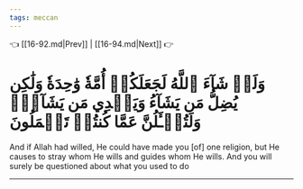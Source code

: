 ```yaml
---
tags: meccan
---
```


👈 [[16-92.md|Prev]] | [[16-94.md|Next]] 👉

# وَلَوۡ شَآءَ ٱللَّهُ لَجَعَلَكُمۡ أُمَّةٗ وَٰحِدَةٗ وَلَٰكِن يُضِلُّ مَن يَشَآءُ وَيَهۡدِي مَن يَشَآءُۚ وَلَتُسۡـَٔلُنَّ عَمَّا كُنتُمۡ تَعۡمَلُونَ

And if Allah had willed, He could have made you [of] one religion, but He causes to stray whom He wills and guides whom He wills. And you will surely be questioned about what you used to do

---

